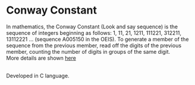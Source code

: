 Conway Constant
===============
In mathematics, the Conway Constant (Look and say sequence) is the sequence of integers beginning as follows:
1, 
11, 
21, 
1211, 
111221, 
312211, 
13112221 ... (sequence A005150 in the OEIS).
To generate a member of the sequence from the previous member, read off the digits of the previous member, counting the number of digits in groups of the same digit.
<br />
More details are shown [here](https://en.wikipedia.org/wiki/Look-and-say_sequence#Growth_in_length)

<br />
Developed in C language.

